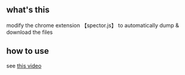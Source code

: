 ## what's this
modify the chrome extension 【spector.js】 to automatically dump & download the files

## how to use
see [this video](https://www.youtube.com/watch?v=ogcEo5eemMo)
